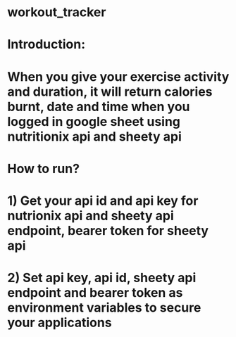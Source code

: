 # workout_tracker
# Introduction:
# When you give your exercise activity and duration, it will return calories burnt, date and time when you logged in google sheet using nutritionix api and sheety api

# How to run?
# 1) Get your api id and api key for nutrionix api and sheety api endpoint, bearer token for sheety api
# 2) Set api key, api id, sheety api endpoint and bearer token as environment variables to secure your applications

